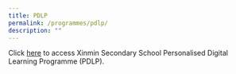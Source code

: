 ```yaml
---
title: PDLP
permalink: /programmes/pdlp/
description: ""
---
```

Click [here](https://sites.google.com/xinminss.edu.sg/ndlpxmss/pdlpxinmin?authuser=2) to access Xinmin Secondary School Personalised Digital Learning Programme (PDLP).
